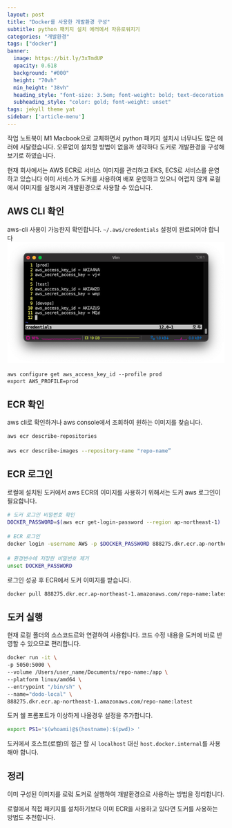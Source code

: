 ```yaml
---
layout: post
title: "Docker를 사용한 개발환경 구성"
subtitle: python 패키지 설치 에러에서 자유로워지기
categories: "개발환경"
tags: ["docker"]
banner:
  image: https://bit.ly/3xTmdUP
  opacity: 0.618
  background: "#000"
  height: "70vh"
  min_height: "38vh"
  heading_style: "font-size: 3.5em; font-weight: bold; text-decoration: underline"
  subheading_style: "color: gold; font-weight: unset"
tags: jekyll theme yat
sidebar: ['article-menu']
---
```


작업 노트북이 M1 Macbook으로 교체하면서 python 패키지 설치시 너무나도 많은 에러에 시달렸습니다.
오류없이 설치할 방법이 없을까 생각하다 도커로 개발환경을 구성해보기로 하였습니다.

현재 회사에서는 AWS ECR로 서비스 이미지를 관리하고 EKS, ECS로 서비스를 운영하고 있습니다
이미 서비스가 도커를 사용하여 배포 운영하고 있으니 어렵지 않게 로컬에서 이미지를 실행시켜 개발환경으로 사용할 수 있습니다.

## AWS CLI 확인
aws-cli 사용이 가능한지 확인합니다. `~/.aws/credentials` 설정이 완료되어야 합니다
![Github_Logo](/assets/images/posts/aws_credential.png)
```
aws configure get aws_access_key_id --profile prod
export AWS_PROFILE=prod
```


## ECR 확인
aws cli로 확인하거나 aws console에서 조회하여 원하는 이미지를 찾습니다.
``` bash
aws ecr describe-repositories

aws ecr describe-images --repository-name "repo-name”
```

## ECR 로그인
로컬에 설치된 도커에서 aws ECR의 이미지를 사용하기 위해서는 도커 aws 로그인이 필요합니다.
``` bash
# 도커 로그인 비밀번호 확인
DOCKER_PASSWORD=$(aws ecr get-login-password --region ap-northeast-1)

# ECR 로그인
docker login -username AWS -p $DOCKER_PASSWORD 888275.dkr.ecr.ap-northeast-1.amazonaws.com

# 환경변수에 저장한 비밀번호 제거
unset DOCKER_PASSWORD
```

로그인 성공 후 ECR에서 도커 이미지를 받습니다.
``` bash
docker pull 888275.dkr.ecr.ap-northeast-1.amazonaws.com/repo-name:latest
``` 


## 도커 실행
현재 로컬 폴더의 소스코드르와 연결하여 사용합니다. 코드 수정 내용을 도커에 바로 반영할 수 있으므로 편리합니다.
``` Bash
docker run -it \
-p 5050:5000 \
--volume /Users/user_name/Documents/repo-name:/app \
--platform linux/amd64 \
--entrypoint "/bin/sh" \
--name="dodo-local" \
888275.dkr.ecr.ap-northeast-1.amazonaws.com/repo-name:latest
```

도커 쉘 프롬포트가 이상하게 나올경우 설정을 추가합니다.
``` bash
export PS1='$(whoami)@$(hostname):$(pwd)> '
```


도커에서 호스트(로컬)의 접근 할 시 `localhost` 대신 `host.docker.internal`를 사용해야 합니다.


## 정리
이미 구성된 이미지를 로렄 도커로 실행하여 개발환경으로 사용하는 방법을 정리합니다.

로컬에서 직접 패키지를 설치하기보다 이미 ECR을 사용하고 있다면 도커를 사용하는 방법도 추천합니다.
